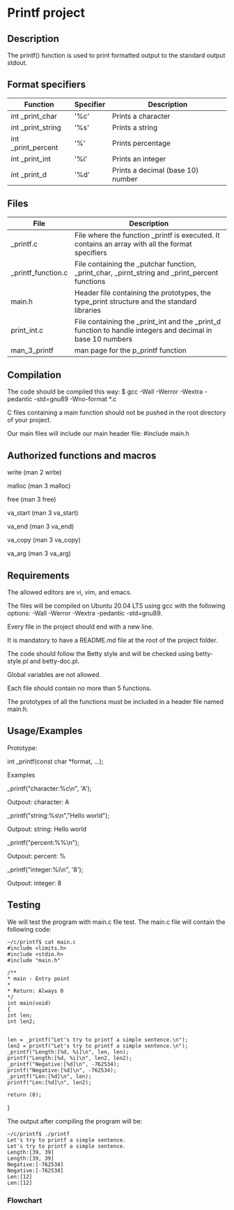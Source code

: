 
# Printf project




## Description
The printf() function is used to print formatted output to the standard output stdout.
## Format specifiers

| Function | Specifier | Description
--- | --- | --- |
|int _print_char | '%c' | Prints a character|
| int _print_string| '%s' | Prints a string|
|int _print_percent| '%' | Prints percentage|
|int _print_int | '%i' | Prints an integer|
|int _print_d | '%d' | Prints a decimal (base 10) number|

## Files

| File| Description 
--- | --- 
|_printf.c | File where the function _printf is executed. It contains an array with all the format specifiers
|_printf_function.c| File containing the _putchar function, _print_char, _pirnt_string and _print_percent functions
|main.h| Header file containing the prototypes, the type_print structure and the standard libraries
|print_int.c | File containing the _print_int and the _print_d function to handle integers and decimal in base 10 numbers
|man_3_printf | man page for the p_printf function

##  Compilation
The code should be compiled this way:
$ gcc -Wall -Werror -Wextra -pedantic -std=gnu89 -Wno-format *.c

C files containing a main function should not be pushed in the root directory of your project. 

Our main files will include our main header file:
#include main.h
## Authorized functions and macros
write (man 2 write)

malloc (man 3 malloc)

free (man 3 free)

va_start (man 3 va_start)

va_end (man 3 va_end)

va_copy (man 3 va_copy)

va_arg (man 3 va_arg)
## Requirements
The allowed editors are vi, vim, and emacs.

The files will be compiled on Ubuntu 20.04 LTS using gcc with the following options: -Wall -Werror -Wextra -pedantic -std=gnu89.

Every file in the project should end with a new line.

It is mandatory to have a README.md file at the root of the project folder.

The code should follow the Betty style and will be checked using betty-style.pl and betty-doc.pl.

Global variables are not allowed.

Each file should contain no more than 5 functions.

The prototypes of all the functions must be included in a header file named main.h.

## Usage/Examples 

Prototype: 

int _printf(const char *format, ...);

Examples

_printf("character:%c\n", 'A');

Outpout: character: A

_printf("string:%s\n","Hello world");

Outpout: string: Hello world

_printf("percent:%%\n");

Outpout: percent: %

_printf("integer:%i\n", '8');

Outpout: integer: 8






## Testing

We will test the program with main.c file test. The main.c file will contain the following code:

    ~/c/printf$ cat main.c 
    #include <limits.h>
    #include <stdio.h>
    #include "main.h"

    /**
    * main - Entry point
    *
    * Return: Always 0
    */
    int main(void)
    {
    int len;
    int len2;


    len = _printf("Let's try to printf a simple sentence.\n");
    len2 = printf("Let's try to printf a simple sentence.\n");
    _printf("Length:[%d, %i]\n", len, len);
    printf("Length:[%d, %i]\n", len2, len2);
    _printf("Negative:[%d]\n", -762534);
    printf("Negative:[%d]\n", -762534);
    _printf("Len:[%d]\n", len);
    printf("Len:[%d]\n", len2);

    return (0);
}

The output after compiling the program will be:

    ~/c/printf$ ./printf
    Let's try to printf a simple sentence.
    Let's try to printf a simple sentence.
    Length:[39, 39]
    Length:[39, 39]
    Negative:[-762534]
    Negative:[-762534]
    Len:[12]
    Len:[12]
### Flowchart

